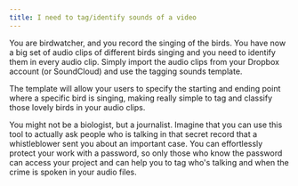 ```yaml
---
title: I need to tag/identify sounds of a video
---
```

You are birdwatcher, and you record the singing of the birds. You have now a big set of audio clips of different birds singing and you need to identify them in every audio clip. Simply import the audio clips from your Dropbox account (or SoundCloud) and use the tagging sounds template.

The template will allow your users to specify the starting and ending point where a specific bird is singing, making really simple to tag and classify those lovely birds in your audio clips. 

You might not be a biologist, but a journalist. Imagine that you can use this tool to actually ask people who is talking in that secret record that a whistleblower sent you about an important case. You can effortlessly protect your work with a password, so only those who know the password can access your project and can help you to tag who's talking and when the crime is spoken in your audio files. 

